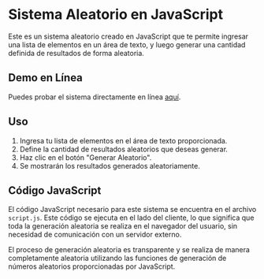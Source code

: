 # Sistema Aleatorio en JavaScript

Este es un sistema aleatorio creado en JavaScript que te permite ingresar una lista de elementos en un área de texto, y luego generar una cantidad definida de resultados de forma aleatoria.

## Demo en Línea

Puedes probar el sistema directamente en línea [aquí](https://sicmaster79.github.io/random).

## Uso

1. Ingresa tu lista de elementos en el área de texto proporcionada.
2. Define la cantidad de resultados aleatorios que deseas generar.
3. Haz clic en el botón "Generar Aleatorio".
4. Se mostrarán los resultados generados aleatoriamente.

## Código JavaScript

El código JavaScript necesario para este sistema se encuentra en el archivo `script.js`. Este código se ejecuta en el lado del cliente, lo que significa que toda la generación aleatoria se realiza en el navegador del usuario, sin necesidad de comunicación con un servidor externo.

El proceso de generación aleatoria es transparente y se realiza de manera completamente aleatoria utilizando las funciones de generación de números aleatorios proporcionadas por JavaScript.
